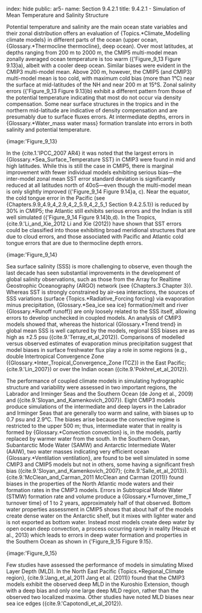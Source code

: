 index: hide
public: ar5-
name: Section 9.4.2.1
title: 9.4.2.1 - Simulation of Mean Temperature and Salinity Structure

Potential temperature and salinity are the main ocean state variables and their zonal distribution offers an evaluation of {Topics.*Climate_Modelling climate models} in different parts of the ocean (upper ocean, {Glossary.*Thermocline thermocline}, deep ocean). Over most latitudes, at depths ranging from 200 m to 2000 m, the CMIP5 multi-model mean zonally averaged ocean temperature is too warm ({'Figure_9_13 Figure 9.13}a), albeit with a cooler deep ocean. Similar biases were evident in the CMIP3 multi-model mean. Above 200 m, however, the CMIP5 (and CMIP3) multi-model mean is too cold, with maximum cold bias (more than 1°C) near the surface at mid-latitudes of the NH and near 200 m at 15°S. Zonal salinity errors ({'Figure_9_13 Figure 9.13}b) exhibit a different pattern from those of the potential temperature indicating that most do not occur via density compensation. Some near surface structures in the tropics and in the northern mid-latitude are indicative of density compensation and are presumably due to surface fluxes errors. At intermediate depths, errors in {Glossary.*Water_mass water mass} formation translate into errors in both salinity and potential temperature.

{image:'Figure_9_13}

In the {cite.1.'IPCC_2007 AR4} it was noted that the largest errors in {Glossary.*Sea_Surface_Temperature SST} in CMIP3 were found in mid and high latitudes. While this is still the case in CMIP5, there is marginal improvement with fewer individual models exhibiting serious bias—the inter-model zonal mean SST error standard deviation is significantly reduced at all latitudes north of 40oS—even though the multi-model mean is only slightly improved ({'Figure_9_14 Figure 9.14}a, c). Near the equator, the cold tongue error in the Pacific (see {Chapters.9.9_4.9_4_2.9_4_2_5.9_4_2_5_1 Section 9.4.2.5.1}) is reduced by 30% in CMIP5; the Atlantic still exhibits serious errors and the Indian is still well simulated ({'Figure_9_14 Figure 9.14}b,d). In the Tropics, {cite.9.'Li_and_Xie_2012 Li and Xie (2012)} have shown that SST errors could be classified into those exhibiting broad meridional structures that are due to cloud errors, and those associated with Pacific and Atlantic cold tongue errors that are due to thermocline depth errors.

{image:'Figure_9_14}

Sea surface salinity (SSS) is more challenging to observe, even though the last decade has seen substantial improvements in the development of global salinity observations, such as those from the Array for Realtime Geostrophic Oceanography (ARGO) network (see {Chapters.3 Chapter 3}). Whereas SST is strongly constrained by air–sea interactions, the sources of SSS variations (surface {Topics.*Radiative_Forcing forcing} via evaporation minus precipitation, {Glossary.*Sea_ice sea ice} formation/melt and river {Glossary.*Runoff runoff}) are only loosely related to the SSS itself, allowing errors to develop unchecked in coupled models. An analysis of CMIP3 models showed that, whereas the historical {Glossary.*Trend trend} in global mean SSS is well captured by the models, regional SSS biases are as high as ±2.5 psu ({cite.9.'Terray_et_al_2012}). Comparisons of modelled versus observed estimates of evaporation minus precipitation suggest that model biases in surface freshwater flux play a role in some regions (e.g., double Intertropical Convergence Zone ({Glossary.*Inter_Tropical_Convergence_Zone ITCZ}) in the East Pacific; {cite.9.'Lin_2007}) or over the Indian ocean ({cite.9.'Pokhrel_et_al_2012}).

The performance of coupled climate models in simulating hydrographic structure and variability were assessed in two important regions, the Labrador and Irminger Seas and the Southern Ocean (de Jong et al., 2009) and ({cite.9.'Sloyan_and_Kamenkovich_2007}). Eight CMIP3 models produce simulations of the intermediate and deep layers in the Labrador and Irminger Seas that are generally too warm and saline, with biases up to 0.7 psu and 2.9°C. The biases arise because the convective regime is restricted to the upper 500 m; thus, intermediate water that in reality is formed by {Glossary.*Convection convection} is, in the models, partly replaced by warmer water from the south. In the Southern Ocean, Subantarctic Mode Water (SAMW) and Antarctic Intermediate Water (AAIW), two water masses indicating very efficient ocean {Glossary.*Ventilation ventilation}, are found to be well simulated in some CMIP3 and CMIP5 models but not in others, some having a significant fresh bias ({cite.9.'Sloyan_and_Kamenkovich_2007}; {cite.9.'Salle_et_al_2013}). {cite.9.'McClean_and_Carman_2011 McClean and Carman (2011)} found biases in the properties of the North Atlantic mode waters and their formation rates in the CMIP3 models. Errors in Subtropical Mode Water (STMW) formation rate and volume produce a {Glossary.*Turnover_time_T turnover time} of 1 to 2 years, approximately half of that observed. Bottom water properties assessment in CMIP5 shows that about half of the models create dense water on the Antarctic shelf, but it mixes with lighter water and is not exported as bottom water. Instead most models create deep water by open ocean deep convection, a process occurring rarely in reality (Heuzé et al., 2013) which leads to errors in deep water formation and properties in the Southern Ocean as shown in {'Figure_9_15 Figure 9.15}.

{image:'Figure_9_15}

Few studies have assessed the performance of models in simulating Mixed Layer Depth (MLD). In the North East Pacific {Topics.*Regional_Climate region}, {cite.9.'Jang_et_al_2011 Jang et al. (2011)} found that the CMIP3 models exhibit the observed deep MLD in the Kuroshio Extension, though with a deep bias and only one large deep MLD region, rather than the observed two localized maxima. Other studies have noted MLD biases near sea ice edges ({cite.9.'Capotondi_et_al_2012}).
